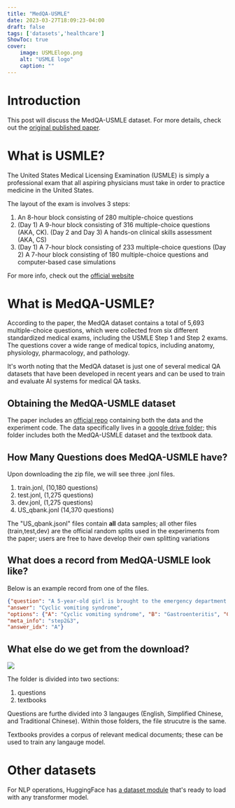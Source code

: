 ```yaml
---
title: "MedQA-USMLE"
date: 2023-03-27T18:09:23-04:00
draft: false
tags: ['datasets','healthcare']
ShowToc: true
cover:
    image: USMLElogo.png
    alt: "USMLE logo"
    caption: ""
---
```


# Introduction

This post will discuss the MedQA-USMLE dataset. For more details, check out the [original published paper](https://arxiv.org/pdf/2009.13081v1.pdf).

# What is USMLE?

The United States Medical Licensing Examination (USMLE) is simply a professional exam that all aspiring physicians must take in order to practice medicine in the United States.

The layout of the exam is involves 3 steps:
1. An 8-hour block consisting of 280 multiple-choice questions
2. (Day 1) A 9-hour block consisting of 316 multiple-choice questions (AKA, CK). (Day 2 and Day 3) A hands-on clinical skills assessment (AKA, CS)
3. (Day 1) A 7-hour block consisting of 233 multiple-choice questions (Day 2) A 7-hour block consisting of 180 multiple-choice questions and computer-based case simulations

For more info, check out the [official website](https://www.usmle.org/step-exams/step-1)

# What is MedQA-USMLE?
According to the paper, the MedQA dataset contains a total of 5,693 multiple-choice questions, which were collected from six different standardized medical exams, including the USMLE Step 1 and Step 2 exams. The questions cover a wide range of medical topics, including anatomy, physiology, pharmacology, and pathology.

It's worth noting that the MedQA dataset is just one of several medical QA datasets that have been developed in recent years and can be used to train and evaluate AI systems for medical QA tasks.

## Obtaining the MedQA-USMLE dataset

The paper includes an [official repo](https://github.com/jind11/MedQA) containing both the data and the experiment code. The data specifically lives in a [google drive folder](https://drive.google.com/file/d/1ImYUSLk9JbgHXOemfvyiDiirluZHPeQw/view?usp=sharing); this folder includes both the MedQA-USMLE dataset and the textbook data.

## How Many Questions does MedQA-USMLE have?

Upon downloading the zip file, we will see three .jonl files.
1. train.jonl, (10,180 questions)
2. test.jonl, (1,275 questions)
3. dev.jonl, (1,275 questions)
4. US_qbank.jonl (14,370 questions)

The "US_qbank.jsonl" files contain **all** data samples; all other files (train,test,dev) are the official random splits used in the experiments from the paper; users are free to have develop their own splitting variations

## What does a record from MedQA-USMLE look like?

Below is an example record from one of the files.

```json
{"question": "A 5-year-old girl is brought to the emergency department by her mother because of multiple episodes of nausea and vomiting that last about 2 hours. During this period, she has had 6–8 episodes of bilious vomiting and abdominal pain. The vomiting was preceded by fatigue. The girl feels well between these episodes. She has missed several days of school and has been hospitalized 2 times during the past 6 months for dehydration due to similar episodes of vomiting and nausea. The patient has lived with her mother since her parents divorced 8 months ago. Her immunizations are up-to-date. She is at the 60th percentile for height and 30th percentile for weight. She appears emaciated. Her temperature is 36.8°C (98.8°F), pulse is 99/min, and blood pressure is 82/52 mm Hg. Examination shows dry mucous membranes. The lungs are clear to auscultation. Abdominal examination shows a soft abdomen with mild diffuse tenderness with no guarding or rebound. The remainder of the physical examination shows no abnormalities. Which of the following is the most likely diagnosis?", 
"answer": "Cyclic vomiting syndrome", 
"options": {"A": "Cyclic vomiting syndrome", "B": "Gastroenteritis", "C": "Hypertrophic pyloric stenosis", "D": "Gastroesophageal reflux disease", "E": "Acute intermittent porphyria"}, 
"meta_info": "step2&3", 
"answer_idx": "A"}
```

## What else do we get from the download?

![](/medqa1.png)

The folder is divided into two sections:
1. questions
2. textbooks

Questions are furthe divided into 3 langauges (English, Simplified Chinese, and Traditional Chinese). Within those folders, the file strucutre is the same.

Textbooks provides a corpus of relevant medical documents; these can be used to train any langauge model.


# Other datasets
For NLP operations, HuggingFace has [a dataset module](https://huggingface.co/datasets/medmcqa) that's ready to load with any transformer model.



